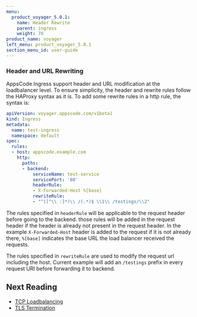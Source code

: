 ```yaml
---
menu:
  product_voyager_5.0.1:
    name: Header Rewrite
    parent: ingress
    weight: 70
product_name: voyager
left_menu: product_voyager_5.0.1
section_menu_id: user-guide
---
```



### Header and URL Rewriting
AppsCode Ingress support header and URL modification at the loadbalancer level. To ensure simplicity,
the header and rewrite rules follow the HAProxy syntax as it is.
To add some rewrite rules in a http rule, the syntax is:
```yaml
apiVersion: voyager.appscode.com/v1beta1
kind: Ingress
metadata:
  name: test-ingress
  namespace: default
spec:
  rules:
  - host: appscode.example.com
    http:
      paths:
      - backend:
          serviceName: test-service
          servicePort: '80'
          headerRule:
          - X-Forwarded-Host %[base]
          rewriteRule:
          - "^([^\\ :]*)\\ /(.*)$ \\1\\ /testings/\\2"
```
The rules specified in `headerRule` will be applicable to the request header before going to the backend.
those rules will be added in the request header if the header is already not present in the request header.
In the example `X-Forwarded-Host` header is added to the request if it is not already there, `%[base]` indicates
the base URL the load balancer received the requests.

The rules specified in `rewriteRule` are used to modify the request url including the host. Current example
will add an `/testings` prefix in every request URI before forwarding it to backend.

## Next Reading
- [TCP Loadbalancing](tcp.md)
- [TLS Termination](tls.md)
